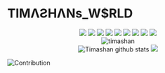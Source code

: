 # TIMΛƧHΛNs_W$RLD
<!-- - 👋 Hi, I’m @timashan -->
<!-- - 👀 I’m interested in JS, CSS/SASS, C , C++ , C#, JAVA, Android
- 🌱 I’m currently learning SASS -->
<!-- - 💞️ I’m looking to collaborate on web app & platform development 
- 📫 How to reach me kavishkatimashan@gmail.com -->

<div align="center">  
  <img src="https://img.shields.io/badge/JavaScript-323330?style=for-the-badge&logo=javascript&logoColor=F7DF1E"/>
  <img src="https://img.shields.io/badge/Sass-CC6699?style=for-the-badge&logo=sass&logoColor=white"/>
  <img src="https://img.shields.io/badge/CSS3-1572B6?style=for-the-badge&logo=css3&logoColor=white"/>
  <img src="https://img.shields.io/badge/HTML5-E34F26?style=for-the-badge&logo=html5&logoColor=white"/>
  <img src="https://img.shields.io/badge/Java-ED8B00?style=for-the-badge&logo=java&logoColor=white"/>
  <img src="https://img.shields.io/badge/Android-3DDC84?style=for-the-badge&logo=android&logoColor=white"/>
  <img src="https://img.shields.io/badge/C-00599C?style=for-the-badge&logo=c&logoColor=white"/>
  <img src="https://img.shields.io/badge/C%2B%2B-00599C?style=for-the-badge&logo=c%2B%2B&logoColor=white"/>
  <img src="https://img.shields.io/badge/C%23-239120?style=for-the-badge&logo=c-sharp&logoColor=white"/>
</div>

<div align="center"><img src="https://github-readme-streak-stats.herokuapp.com/?user=timashan&theme=black-ice&hide_border=true&stroke=0000&background=0D1117&ring=00bfbf&fire=00bfbf&currStreakLabel=00bfbf" alt="timashan" /></div>

<div align="center">  
  <img src="https://github-readme-stats.vercel.app/api?username=timashan&show_icons=true&count_private=true&hide_border=true&title_color=00bfbf&icon_color=00bfbf&text_color=c9d1d9&bg_color=0d1117" alt="Timashan github stats" /> 
  <img src="https://github-readme-stats.vercel.app/api/top-langs/?username=timashan&layout=compact&hide_border=true&title_color=00bfbf&text_color=00bfbf&bg_color=0d1117" />
</div>

<!-- | <a href="#"><img align="center" src="https://github-readme-stats.vercel.app/api?username=timashan&show_icons=true&count_private=true&hide_border=true&title_color=00bfbf&icon_color=00bfbf&text_color=c9d1d9&bg_color=0d1117" alt="Timashan github stats" /></a> | <a href="#"><img align="center" src="https://github-readme-stats.vercel.app/api/top-langs/?username=timashan&layout=compact&hide_border=true&title_color=00bfbf&text_color=00bfbf&bg_color=0d1117" /></a> |
| ------------- | ------------- | -->

![Contribution](https://activity-graph.herokuapp.com/graph?username=timashan&theme=react-dark&hide_border=true&area=true)


<!-- ![Stats](https://github-readme-stats.vercel.app/api?username=timashan&show_icons=true&count_private=true&hide_border=true&title_color=00bfbf&icon_color=00bfbf&text_color=c9d1d9&bg_color=0d1117)
![Top Langs](https://github-readme-stats.vercel.app/api/top-langs/?username=timashan&hide_border=true&title_color=00bfbf&text_color=00bfbf&bg_color=0d1117) -->
<!---
timashan/timashan is a ✨ special ✨ repository because its `README.md` (this file) appears on your GitHub profile.
You can click the Preview link to take a look at your changes.
--->
